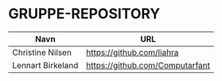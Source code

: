 # GRUPPE-REPOSITORY

| Navn| URL |
| --- | --- |
| Christine Nilsen | https://github.com/liahra |
| Lennart Birkeland | https://github.com/Computarfant |